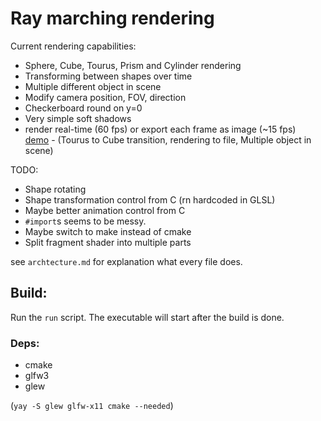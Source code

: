 # Ray marching rendering

Current rendering capabilities:  
- Sphere, Cube, Tourus, Prism and Cylinder rendering
- Transforming between shapes over time
- Multiple different object in scene
- Modify camera position, FOV, direction
- Checkerboard round on y=0
- Very simple soft shadows
- render real-time (60 fps) or export each frame as image (~15 fps)  
[demo](https://randacek.dev/dl/render_demo.mp4) - (Tourus to Cube transition, rendering to file, Multiple object in scene)

TODO:
- Shape rotating
- Shape transformation control from C (rn hardcoded in GLSL)
- Maybe better animation control from C
- `#import`s seems to be messy.
- Maybe switch to make instead of cmake
- Split fragment shader into multiple parts

see `archtecture.md` for explanation what every file does.  

## Build:
Run the `run` script. The executable will start after the build is done.

### Deps:
- cmake
- glfw3
- glew  

(`yay -S glew glfw-x11 cmake --needed`)
